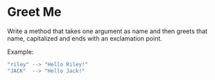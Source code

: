 ﻿# Greet Me

Write a method that takes one argument as name and then greets that name, capitalized and ends with an exclamation point.

Example:

```csharp
"riley" --> "Hello Riley!"
"JACK"  --> "Hello Jack!"
```